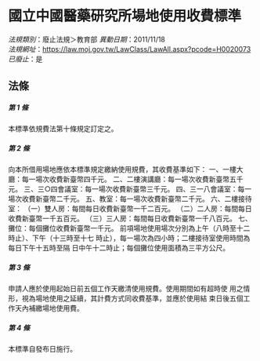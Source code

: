 # 國立中國醫藥研究所場地使用收費標準

*法規類別*：廢止法規＞教育部
*異動日期*：2011/11/18  
*法規網址*：https://law.moj.gov.tw/LawClass/LawAll.aspx?pcode=H0020073
*已廢止*：是


## 法條
##### 第 1 條
本標準依規費法第十條規定訂定之。

##### 第 2 條
向本所借用場地應依本標準規定繳納使用規費，其收費基準如下： 
一、一樓大廳：每一場次收費新臺幣四千元。
二、二樓演講廳：每一場次收費新臺幣五千元。
三、三○四會議室：每一場次收費新臺幣三千元。
四、三一八會議室：每一場次收費新臺幣二千元。
五、教室：每一場次收費新臺幣二千元。
六、二樓接待室：
（一）雙人房：每間每日收費新臺幣一千二百元。
（二）二人房：每間每日收費新臺幣一千五百元。
（三）三人房：每間每日收費新臺幣一千八百元。
七、攤位：每個攤位收費新臺幣一千元。
前項場地使用場次分別為上午（八時至十二時止）、下午（十三時至十七
時止），每一場次為四小時；二樓接待室使用時間為每日下午十五時至隔
日中午十二時止；每個攤位使用面積為三平方公尺。

##### 第 3 條
申請人應於使用起始日前五個工作天繳清使用規費。使用期間如有超時使
用之情形，視為場地使用之延續，其計費方式同收費基準，並應於使用結
束日後五個工作天內補繳場地使用費。

##### 第 4 條
本標準自發布日施行。


